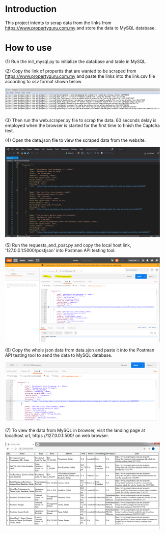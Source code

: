 # Introduction
This project intents to scrap data from the links from https://www.propertyguru.com.my and store the data to MySQL database.


# How to use

(1) Run the init_mysql.py to initialize the database and table in MySQL.

(2) Copy the link of propertis that are wanted to be scraped from  https://www.propertyguru.com.my and paste the links into the link.csv file according to csv format shown below


  ![alt text](https://github.com/rafiqi1997/Property_Guru/blob/master/Images/link.PNG)
  

(3) Then run the web.scraper.py file to scrap the data. 60 seconds delay is employed when the browser is started for the first time to finish the Captcha test.

(4) Open the data.json file to view the scraped data from the website.


  ![alt_text](https://github.com/rafiqi1997/Property_Guru/blob/master/Images/json.PNG)


(5) Run the requests_and_post.py and copy the local host link, '127.0.0.1:5000/postjson' into Postman API testing tool.


   ![alt_text](https://github.com/rafiqi1997/Property_Guru/blob/master/Images/postman.PNG)
   

(6) Copy the whole json data from data.sjon and paste it into the Postman API testing tool to send the data to MySQL database.


   ![alt_text](https://github.com/rafiqi1997/Property_Guru/blob/master/Images/data.PNG)
   

(7) To view the data from MySQL in browser, visit the landing page at localhost url, https //127.0.0.1:500/ on web browser.

   ![alt_text](https://github.com/rafiqi1997/Property_Guru/blob/master/Images/landing_page.PNG)
